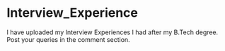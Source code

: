 # Interview_Experience

I have uploaded my Interview Experiences I had after my B.Tech degree. Post your queries in the comment section.
